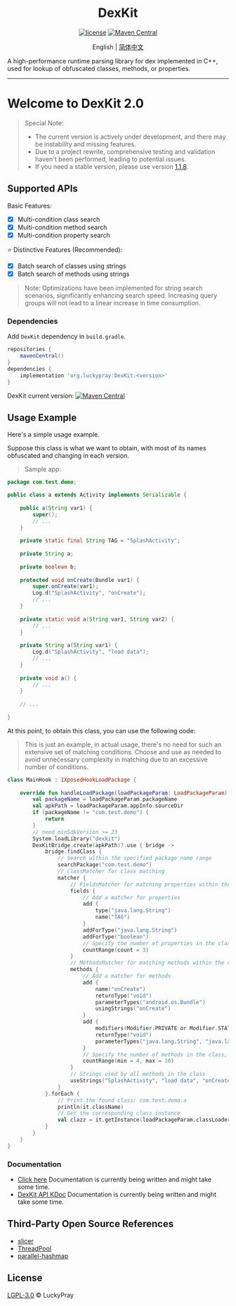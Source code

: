 <div align="center">
    <h1> DexKit </h1>

[![license](https://img.shields.io/github/license/LuckyPray/DexKit.svg)](https://www.gnu.org/licenses/lgpl-3.0.html)
[![Maven Central](https://img.shields.io/maven-central/v/org.luckypray/DexKit.svg?label=Maven%20Central)](https://central.sonatype.com/search?q=dexkit&namespace=org.luckypray)

English | [简体中文](https://github.com/LuckyPray/DexKit/blob/master/README_zh.md)

</div>

A high-performance runtime parsing library for dex implemented in C++, used for lookup of obfuscated classes,
methods, or properties.

---

# Welcome to DexKit 2.0

> Special Note:
> - The current version is actively under development, and there may be instability and missing features.
> - Due to a project rewrite, comprehensive testing and validation haven't been performed, leading to potential issues.
> - If you need a stable version, please use version [1.1.8](https://github.com/LuckyPray/DexKit/tree/1.1.x).

## Supported APIs

Basic Features:

- [x] Multi-condition class search
- [x] Multi-condition method search
- [x] Multi-condition property search

⭐️ Distinctive Features (Recommended):

- [x] Batch search of classes using strings
- [x] Batch search of methods using strings

> Note: Optimizations have been implemented for string search scenarios, significantly enhancing 
> search speed. Increasing query groups will not lead to a linear increase in time consumption.

### Dependencies

Add `DexKit` dependency in `build.gradle`. 

```gradle
repositories {
    mavenCentral()
}
dependencies {
    implementation 'org.luckypray:DexKit:<version>'
}
```

DexKit current version: [![Maven Central](https://img.shields.io/maven-central/v/org.luckypray/DexKit.svg?label=Maven%20Central)](https://central.sonatype.com/search?q=dexkit&namespace=org.luckypray)

## Usage Example

Here's a simple usage example.

Suppose this class is what we want to obtain, with most of its names obfuscated and changing in each version.

> Sample app:


```java
package com.test.demo;

public class a extends Activity implements Serializable {
    
    public a(String var1) {
        super();
        // ...
    }
    
    private static final String TAG = "SplashActivity";
    
    private String a;
    
    private boolean b;
    
    protected void onCreate(Bundle var1) {
        super.onCreate(var1);
        Log.d("SplashActivity", "onCreate");
        // ...
    }
    
    private static void a(String var1, String var2) {
        // ...
    }
    
    private String a(String var1) {
        Log.d("SplashActivity", "load data");
        // ...
    }
    
    private void a() {
        // ...
    }
    
    // ...
    
}
```

At this point, to obtain this class, you can use the following code:

> This is just an example, in actual usage, there's no need for such an extensive set of matching 
> conditions. Choose and use as needed to avoid unnecessary complexity in matching due to an 
> excessive number of conditions.

```kotlin
class MainHook : IXposedHookLoadPackage {
    
    override fun handleLoadPackage(loadPackageParam: LoadPackageParam) {
        val packageName = loadPackageParam.packageName
        val apkPath = loadPackageParam.appInfo.sourceDir
        if (packageName != "com.test.demo") {
            return
        }
        // need minSdkVersion >= 23
        System.loadLibrary("dexkit")
        DexKitBridge.create(apkPath)?.use { bridge ->
            bridge.findClass {
                // Search within the specified package name range
                searchPackage("com.test.demo")
                // ClassMatcher for class matching
                matcher {
                    // FieldsMatcher for matching properties within the class
                    fields {
                        // Add a matcher for properties
                        add {
                            type("java.lang.String")
                            name("TAG")
                        }
                        addForType("java.lang.String")
                        addForType("boolean")
                        // Specify the number of properties in the class
                        countRange(count = 3)
                    }
                    // MethodsMatcher for matching methods within the class
                    methods {
                        // Add a matcher for methods
                        add {
                            name("onCreate")
                            returnType("void")
                            parameterTypes("android.os.Bundle")
                            usingStrings("onCreate")
                        }
                        add {
                            modifiers(Modifier.PRIVATE or Modifier.STATIC)
                            returnType("void")
                            parameterTypes("java.lang.String", "java.lang.String")
                        }
                        // Specify the number of methods in the class, a minimum of 4, and a maximum of 10
                        countRange(min = 4, max = 10)
                    }
                    // Strings used by all methods in the class
                    useStrings("SplashActivity", "load data", "onCreate")
                }
            }.forEach {
                // Print the found class: com.test.demo.a
                println(it.className)
                // Get the corresponding class instance
                val clazz = it.getInstance(loadPackageParam.classLoader)
            }
        }
    }
}
```

### Documentation

- [Click here]() Documentation is currently being written and might take some time.
- [DexKit API KDoc]() Documentation is currently being written and might take some time.

## Third-Party Open Source References

- [slicer](https://cs.android.com/android/platform/superproject/+/master:tools/dexter/slicer/export/slicer/)
- [ThreadPool](https://github.com/progschj/ThreadPool)
- [parallel-hashmap](https://github.com/greg7mdp/parallel-hashmap)

## License

[LGPL-3.0](https://www.gnu.org/licenses/lgpl-3.0.html) © LuckyPray
